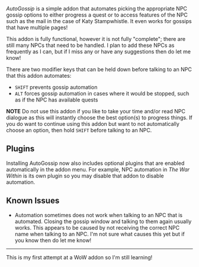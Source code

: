_AutoGossip_ is a simple addon that automates picking the appropriate NPC gossip options to either progress a quest or to access features of the NPC such as the mail in the case of Katy Stampwhistle. It even works for gossips that have multiple pages!

This addon is fully functional, however it is not fully "complete"; there are still many NPCs that need to be handled. I plan to add these NPCs as frequently as I can, but if I miss any or have any suggestions then do let me know!

There are two modifier keys that can be held down before talking to an NPC that this addon automates:

- `SHIFT` prevents gossip automation
- `ALT` forces gossip automation in cases where it would be stopped, such as if the NPC has available quests

**NOTE** Do not use this addon if you like to take your time and/or read NPC dialogue as this will instantly choose the best option(s) to progress things. If you do want to continue using this addon but want to not automatically choose an option, then hold `SHIFT` before talking to an NPC.

## Plugins

Installing AutoGossip now also includes optional plugins that are enabled automatically in the addon menu. For example, NPC automation in _The War Within_ is its own plugin so you may disable that addon to disable automation.

## Known Issues

- Automation sometimes does not work when talking to an NPC that is automated. Closing the gossip window and talking to them again usually works. This appears to be caused by not receiving the correct NPC name when talking to an NPC. I'm not sure what causes this yet but if you know then do let me know!

---

This is my first attempt at a WoW addon so I'm still learning!
